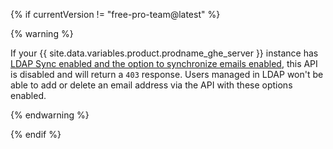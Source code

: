 {% if currentVersion != "free-pro-team@latest" %}

{% warning %}

If your {{ site.data.variables.product.prodname_ghe_server }} instance has [LDAP Sync enabled and the option to synchronize emails enabled](/enterprise/admin/authentication/using-ldap#enabling-ldap-sync), this API is disabled and will return a `403` response. Users managed in LDAP won't be able to add or delete an email address via the API with these options enabled.

{% endwarning %}

{% endif %}
